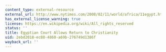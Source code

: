 ```yaml
---
content_type: external-resource
external_url: http://www.nytimes.com/2008/02/11/world/africa/11egypt.html
has_external_license_warning: true
license: https://en.wikipedia.org/wiki/All_rights_reserved
status: ''
title: Egyptian Court Allows Return to Christianity
uid: 2ebd2018-ec88-4860-a69b-276749d1386f
wayback_url: ''
---
```

